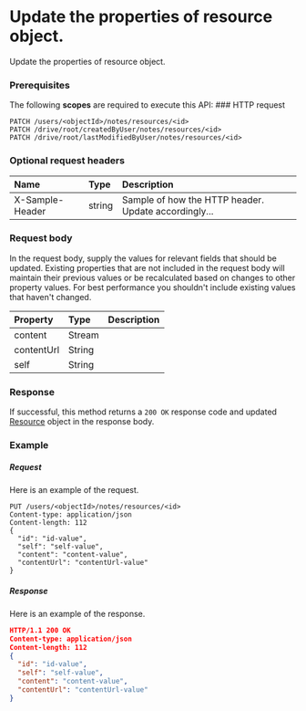 # Update the properties of resource object.

Update the properties of resource object.
### Prerequisites
The following **scopes** are required to execute this API: ### HTTP request
<!-- { "blockType": "ignored" } -->
```http
PATCH /users/<objectId>/notes/resources/<id>
PATCH /drive/root/createdByUser/notes/resources/<id>
PATCH /drive/root/lastModifiedByUser/notes/resources/<id>
```
### Optional request headers
| Name       | Type | Description|
|:-----------|:------|:----------|
| X-Sample-Header  | string  | Sample of how the HTTP header. Update accordingly...|

### Request body
In the request body, supply the values for relevant fields that should be updated. Existing properties that are not included in the request body will maintain their previous values or be recalculated based on changes to other property values. For best performance you shouldn't include existing values that haven't changed.

| Property	   | Type	|Description|
|:---------------|:--------|:----------|
|content|Stream||
|contentUrl|String||
|self|String||

### Response
If successful, this method returns a `200 OK` response code and updated [Resource](../resources/resource.md) object in the response body.
### Example
##### Request
Here is an example of the request.
<!-- {
  "blockType": "request",
  "name": "update_resource"
}-->
```http
PUT /users/<objectId>/notes/resources/<id>
Content-type: application/json
Content-length: 112
{
  "id": "id-value",
  "self": "self-value",
  "content": "content-value",
  "contentUrl": "contentUrl-value"
}
```
##### Response
<!-- {
  "blockType": "response",
  "truncated": false,
  "@odata.type": "resource"
} -->
Here is an example of the response.
```json
HTTP/1.1 200 OK
Content-type: application/json
Content-length: 112
{
  "id": "id-value",
  "self": "self-value",
  "content": "content-value",
  "contentUrl": "contentUrl-value"
}
```

<!-- uuid: fba6a39d-4ce4-4010-b1fe-474285a9b1e6
2015-10-15 03:41:20 UTC -->
<!-- {
  "type": "#page.annotation",
  "description": "Update the properties of resource object.",
  "keywords": "",
  "section": "documentation",
  "tocPath": ""
}-->